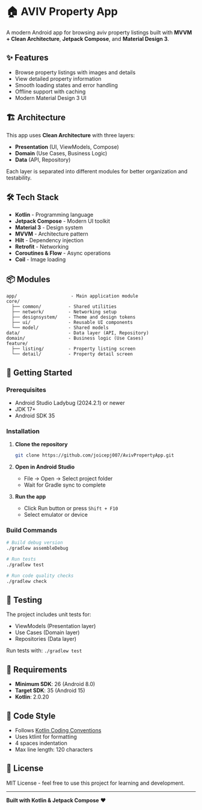 # 🏠 AVIV Property App

A modern Android app for browsing aviv property listings built with **MVVM + Clean Architecture**, **Jetpack Compose**, and **Material Design 3**.

## ✨ Features

- Browse property listings with images and details
- View detailed property information
- Smooth loading states and error handling
- Offline support with caching
- Modern Material Design 3 UI

## 🏗 Architecture

This app uses **Clean Architecture** with three layers:

- **Presentation** (UI, ViewModels, Compose)
- **Domain** (Use Cases, Business Logic)
- **Data** (API, Repository)

Each layer is separated into different modules for better organization and testability.

## 🛠 Tech Stack

- **Kotlin** - Programming language
- **Jetpack Compose** - Modern UI toolkit
- **Material 3** - Design system
- **MVVM** - Architecture pattern
- **Hilt** - Dependency injection
- **Retrofit** - Networking
- **Coroutines & Flow** - Async operations
- **Coil** - Image loading

## 📦 Modules

```
app/                    - Main application module
core/
  ├── common/          - Shared utilities
  ├── network/         - Networking setup
  ├── designsystem/    - Theme and design tokens
  ├── ui/              - Reusable UI components
  └── model/           - Shared models
data/                  - Data layer (API, Repository)
domain/                - Business logic (Use Cases)
feature/
  ├── listing/         - Property listing screen
  └── detail/          - Property detail screen
```

## 🚀 Getting Started

### Prerequisites

- Android Studio Ladybug (2024.2.1) or newer
- JDK 17+
- Android SDK 35

### Installation

1. **Clone the repository**
   ```bash
   git clone https://github.com/joicepj007/AvivPropertyApp.git
   ```

2. **Open in Android Studio**
   - File → Open → Select project folder
   - Wait for Gradle sync to complete

3. **Run the app**
   - Click Run button or press `Shift + F10`
   - Select emulator or device

### Build Commands

```bash
# Build debug version
./gradlew assembleDebug

# Run tests
./gradlew test

# Run code quality checks
./gradlew check
```

## 🧪 Testing

The project includes unit tests for:
- ViewModels (Presentation layer)
- Use Cases (Domain layer)
- Repositories (Data layer)

Run tests with: `./gradlew test`

## 📱 Requirements

- **Minimum SDK**: 26 (Android 8.0)
- **Target SDK**: 35 (Android 15)
- **Kotlin**: 2.0.20

## 📝 Code Style

- Follows [Kotlin Coding Conventions](https://kotlinlang.org/docs/coding-conventions.html)
- Uses ktlint for formatting
- 4 spaces indentation
- Max line length: 120 characters

## 📄 License

MIT License - feel free to use this project for learning and development.

---

**Built with Kotlin & Jetpack Compose** ❤️
